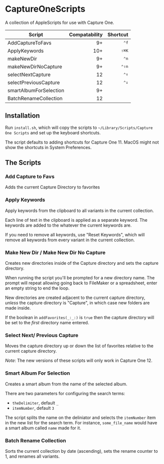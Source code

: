 # CaptureOneScripts
A collection of AppleScripts for use with Capture One. 

| Script                 | Compatability | Shortcut       |
|------------------------|--------------:|----------------:|
| AddCaptureToFavs       | 9+            | <kbd>⌃f</kbd> |
| ApplyKeywords          | 10+           | <kbd>⇧⌘K</kbd> |
| makeNewDir             | 9+            | <kbd>⌃n</kbd>  |
| makeNewDirNoCapture    | 9+            | <kbd>⌃⇧n</kbd> |
| selectNextCapture      | 12            | <kbd>⌃↑</kbd>  |
| selectPreviousCapture  | 12            | <kbd>⌃↓</kbd>  |
| smartAlbumForSelection | 9+            | |
| BatchRenameCollection  | 12            | |


## Installation

Run `install.sh`, which will copy the scripts to `~/Library/Scripts/Capture One Scripts` and set up the keyboard shortcuts. 

The script defaults to adding shortcuts for Capture One 11. MacOS might not show the shortcuts in System Preferences. 


## The Scripts

### Add Capture to Favs

Adds the current Capture Directory to favorites

### Apply Keywords

Apply keywords from the clipboard to all variants in the current collection.

Each line of text in the clipboard is applied as a separate keyword. The keywords are added to the whatever the current keywords are.

If you need to remove all keywords, use "Reset Keywords", which will remove all
keywords from every variant in the current collection.

### Make New Dir / Make New Dir No Capture

Creates new directories inside of the Capture directory and sets the capture directory.

When running the script you'll be prompted for a new directory name. The prompt
will repeat allowing going back to FileMaker or a spreadsheet, enter an empty string to end the loop.

New directories are created adjacent to the current capture directory, _unless_
the capture directory is "Capture", in which case new folders are made inside.

If the boolean in `addFavorites(_:_:)` is `true` then the capture directory will be set to the *first* directory name entered.

### Select Next/ Previous Capture

Moves the capture directory up or down the list of favorites relative to the current capture directory. 

_Note_: The new versions of these scripts will only work in Capture One 12. 

[favorite_order]: https://emorydunn.com/2018/02/27/Capture-One-Collections-and-AppleScript

### Smart Album For Selection

Creates a smart album from the name of the selected album. 

There are two parameters for configuring the search terms:

- `theDelimiter`, default `_`
- `itemNumber`, default `3`

The script splits the name on the deliniator and selects the `itemNumber` item in the new list for the search term. For instance, `some_file_name` would have a smart album called `name` made for it. 

### Batch Rename Collection

Sorts the current collection by date (ascending), sets the rename counter to 1, and renames all variants. 
